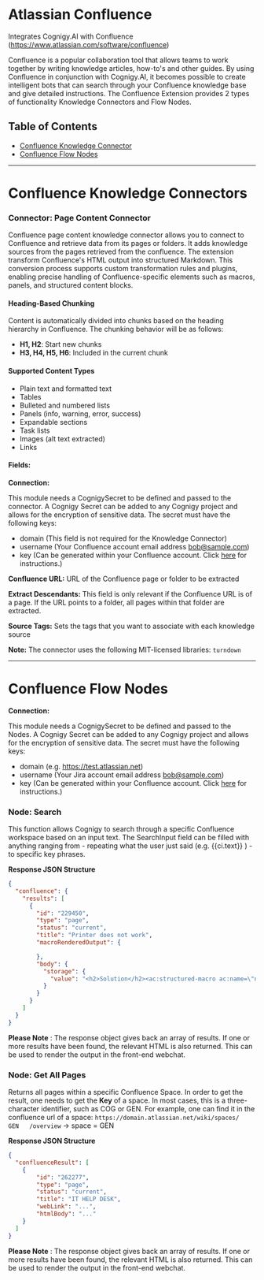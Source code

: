 ﻿
# Atlassian Confluence

Integrates Cognigy.AI with Confluence (https://www.atlassian.com/software/confluence)

Confluence is a popular collaboration tool that allows teams to work together by writing knowledge articles, how-to's and other guides. By using Confluence in conjunction with Cognigy.AI, it becomes possible to create intelligent bots that can search through your Confluence knowledge base and give detailed instructions. The Confluence Extension provides 2 types of functionality Knowledge Connectors and Flow Nodes.

## Table of Contents
- [Confluence Knowledge Connector](#confluence-knowledge-connector)
- [Confluence Flow Nodes](#confluence-flow-nodes)

---
# Confluence Knowledge Connectors

### Connector: Page Content Connector
Confluence page content knowledge connector allows you to connect to Confluence and retrieve data from its pages or folders. It adds knowledge sources from the pages retrieved from the confluence. The extension transform Confluence's HTML output into structured Markdown. This conversion process supports custom transformation rules and plugins, enabling precise handling of Confluence-specific elements such as macros, panels, and structured content blocks.

#### Heading-Based Chunking
Content is automatically divided into chunks based on the heading hierarchy in Confluence. The chunking behavior will be as follows:
- **H1, H2**: Start new chunks
- **H3, H4, H5, H6**: Included in the current chunk

#### Supported Content Types
- Plain text and formatted text
- Tables
- Bulleted and numbered lists
- Panels (info, warning, error, success)
- Expandable sections
- Task lists
- Images (alt text extracted)
- Links

#### Fields:

**Connection:**

This module needs a CognigySecret to be defined and passed to the connector. A Cognigy Secret can be added to any Cognigy project and allows for the encryption of sensitive data. The secret must have the following keys:
- domain (This field is not required for the Knowledge Connector)
- username (Your Confluence account email address bob@sample.com)
- key (Can be generated within your Confluence account. Click [here](https://confluence.atlassian.com/cloud/api-tokens-938839638.html) for instructions.)


**Confluence URL:**
URL of the Confluence page or folder to be extracted

**Extract Descendants:**
This field is only relevant if the Confluence URL is of a page. If the URL points to a folder, all pages within that folder are extracted.

**Source Tags:**
Sets the tags that you want to associate with each knowledge source

**Note:** The connector uses the following MIT-licensed libraries: `turndown`

---
# Confluence Flow Nodes

**Connection:**

This module needs a CognigySecret to be defined and passed to the Nodes. A Cognigy Secret can be added to any Cognigy project and allows for the encryption of sensitive data. The secret must have the following keys:

- domain (e.g. https://test.atlassian.net)
- username (Your Jira account email address bob@sample.com)
- key (Can be generated within your Confluence account. Click [here](https://confluence.atlassian.com/cloud/api-tokens-938839638.html) for instructions.)

### Node: Search

This function allows Cognigy to search through a specific Confluence workspace based on an input text.  The SearchInput field can be filled with anything ranging from - repeating what the user just said (e.g. {{ci.text}} ) - to specific key phrases.

**Response JSON Structure**

```json
{
  "confluence": {
    "results": [
      {
        "id": "229450",
        "type": "page",
        "status": "current",
        "title": "Printer does not work",
        "macroRenderedOutput": {

        },
        "body": {
          "storage": {
            "value": "<h2>Solution</h2><ac:structured-macro ac:name=\"note\" ac:schema-version=\"1\" ac:macro-id=\"1943ffc0-d5dd-4fc4-8b73-610f6e0b7546\"><ac:rich-text-body><p>PLEASE NOTE: all printers will be replaced by HP DeskJets from August 2019 onwards"
          }
        }
      }
    ]
  }
}
```

**Please Note** : The response object gives back an array of results. If one or more results have been found, the relevant HTML is also returned. This can be used to render the output in the front-end webchat.


### Node: Get All Pages

Returns all pages within a specific Confluence Space. In order to get the result, one needs to get the **Key** of a space. In most cases, this is a three-character identifier, such as COG or GEN. For example, one can find it in the confluence url of a space: `https://domain.atlassian.net/wiki/spaces/   GEN   /overview` -> space = GEN

**Response JSON Structure**

```json
{
  "confluenceResult": [
    {
        "id": "262277",
        "type": "page",
        "status": "current",
        "title": "IT HELP DESK",
        "webLink": "...",
        "htmlBody": "..."
    }
  ]
}
```

 **Please Note** : The response object gives back an array of results. If one or more results have been found, the relevant HTML is also returned. This can be used to render the output in the front-end webchat.
